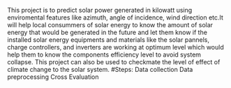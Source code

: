 This project is to predict solar power generated in kilowatt using enviromental features like azimuth, 
angle of incidence, wind direction etc.It will help local consummers of solar energy to know the amount of solar energy that would be generated 
in the future and let them know if the installed solar energy equipments and materials like the solar pannels, charge controllers, and
inverters are working at optimum level which would help them to know the components efficiency level to avoid system collapse. 
This project can also be used to checkmate the level of effect of climate change to the solar system.
#Steps:
Data collection
Data preprocessing
Cross Evaluation
